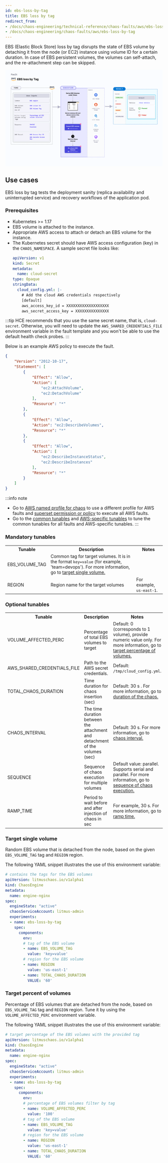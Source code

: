 ```yaml
---
id: ebs-loss-by-tag
title: EBS loss by tag
redirect_from:
- /docs/chaos-engineering/technical-reference/chaos-faults/aws/ebs-loss-by-tag
- /docs/chaos-engineering/chaos-faults/aws/ebs-loss-by-tag
---
```


EBS (Elastic Block Store) loss by tag disrupts the state of EBS volume by detaching it from the node (or EC2) instance using volume ID for a certain duration. In case of EBS persistent volumes, the volumes can self-attach, and the re-attachment step can be skipped.


![EBS Loss By Tag](./static/images/ebs-loss-by-tag.png)

## Use cases
EBS loss by tag tests the deployment sanity (replica availability and uninterrupted service) and recovery workflows of the application pod.

### Prerequisites
- Kubernetes >= 1.17
- EBS volume is attached to the instance.
- Appropriate AWS access to attach or detach an EBS volume for the instance. 
- The Kubernetes secret should have AWS access configuration (key) in the `CHAOS_NAMESPACE`. A sample secret file looks like:
  ```yaml
  apiVersion: v1
  kind: Secret
  metadata:
    name: cloud-secret
  type: Opaque
  stringData:
    cloud_config.yml: |-
      # Add the cloud AWS credentials respectively
      [default]
      aws_access_key_id = XXXXXXXXXXXXXXXXXXX
      aws_secret_access_key = XXXXXXXXXXXXXXX
  ```

:::tip
HCE recommends that you use the same secret name, that is, `cloud-secret`. Otherwise, you will need to update the `AWS_SHARED_CREDENTIALS_FILE` environment variable in the fault template and you won't be able to use the default health check probes. 
:::

Below is an example AWS policy to execute the fault.

```json
{
    "Version": "2012-10-17",
    "Statement": [
        {
            "Effect": "Allow",
            "Action": [
                "ec2:AttachVolume",
                "ec2:DetachVolume"
            ],
            "Resource": "*"
        },
        {
            "Effect": "Allow",
            "Action": "ec2:DescribeVolumes",
            "Resource": "*"
        },
        {
            "Effect": "Allow",
            "Action": [
                "ec2:DescribeInstanceStatus",
                "ec2:DescribeInstances"
            ],
            "Resource": "*"
        }
    ]
}
```

:::info note
- Go to [AWS named profile for chaos](/docs/chaos-engineering/use-harness-ce/chaos-faults/aws/security-configurations/aws-switch-profile) to use a different profile for AWS faults and [superset permission or policy](/docs/chaos-engineering/use-harness-ce/chaos-faults/aws/security-configurations/policy-for-all-aws-faults) to execute all AWS faults.
- Go to the [common tunables](/docs/chaos-engineering/use-harness-ce/chaos-faults/common-tunables-for-all-faults) and [AWS-specific tunables](/docs/chaos-engineering/use-harness-ce/chaos-faults/aws/aws-fault-tunables) to tune the common tunables for all faults and AWS-specific tunables.
:::

### Mandatory tunables

   <table>
      <tr>
        <th> Tunable </th>
        <th> Description </th>
        <th> Notes </th>
      </tr>
      <tr>
        <td> EBS_VOLUME_TAG </td>
        <td> Common tag for target volumes. It is in the format <code>key=value</code> (for example, 'team=devops'). For more information, go to <a href="#target-single-volume"> target single volume.</a></td>
        <td> </td>
      </tr>
      <tr>
        <td> REGION </td>
        <td> Region name for the target volumes</td>
        <td> For example, <code>us-east-1</code>. </td>
      </tr>
    </table>

### Optional tunables
  <table>
      <tr>
        <th> Tunable </th>
        <th> Description </th>
        <th> Notes </th>
      </tr>
       <tr>
        <td> VOLUME_AFFECTED_PERC </td>
        <td> Percentage of total EBS volumes to target </td>
        <td> Default: 0 (corresponds to 1 volume), provide numeric value only. For more information, go to <a href="#target-percent-of-volumes"> target percentage of volumes.</a></td>
      </tr>
      <tr>
            <td> AWS_SHARED_CREDENTIALS_FILE </td>
            <td> Path to the AWS secret credentials. </td>
            <td> Default: <code>/tmp/cloud_config.yml</code>. </td>
        </tr>
      <tr>
        <td> TOTAL_CHAOS_DURATION </td>
        <td> Time duration for chaos insertion (sec) </td>
        <td> Default: 30 s . For more information, go to <a href="/docs/chaos-engineering/use-harness-ce/chaos-faults/common-tunables-for-all-faults#duration-of-the-chaos"> duration of the chaos. </a></td>
      </tr>
      <tr>
        <td> CHAOS_INTERVAL </td>
        <td> The time duration between the attachment and detachment of the volumes (sec) </td>
        <td> Default: 30 s. For more information, go to <a href="/docs/chaos-engineering/use-harness-ce/chaos-faults/common-tunables-for-all-faults#chaos-interval"> chaos interval.</a></td>
      </tr>
      <tr>
        <td> SEQUENCE </td>
        <td> Sequence of chaos execution for multiple volumes</td>
        <td> Default value: parallel. Supports serial and parallel. For more information, go to <a href="/docs/chaos-engineering/use-harness-ce/chaos-faults/common-tunables-for-all-faults#sequence-of-chaos-execution"> sequence of chaos execution.</a></td>
      </tr>
      <tr>
        <td> RAMP_TIME </td>
        <td> Period to wait before and after injection of chaos in sec </td>
        <td> For example, 30 s. For more information, go to <a href="/docs/chaos-engineering/use-harness-ce/chaos-faults/common-tunables-for-all-faults#ramp-time"> ramp time. </a></td>
      </tr>
    </table>

### Target single volume

Random EBS volume that is detached from the node, based on the given `EBS_VOLUME_TAG` tag and `REGION` region.

The following YAML snippet illustrates the use of this environment variable:

[embedmd]:# (./static/manifests/ebs-loss-by-tag/ebs-volume-tag.yaml yaml)
```yaml
# contains the tags for the EBS volumes 
apiVersion: litmuschaos.io/v1alpha1
kind: ChaosEngine
metadata:
  name: engine-nginx
spec:
  engineState: "active"
  chaosServiceAccount: litmus-admin
  experiments:
  - name: ebs-loss-by-tag
    spec:
      components:
        env:
        # tag of the EBS volume
        - name: EBS_VOLUME_TAG
          value: 'key=value'
        # region for the EBS volume
        - name: REGION
          value: 'us-east-1'
        - name: TOTAL_CHAOS_DURATION
          VALUE: '60'
```

### Target percent of volumes

Percentage of EBS volumes that are detached from the node, based on `EBS_VOLUME_TAG` tag and `REGION` region. Tune it by using the `VOLUME_AFFECTED_PERC` environment variable.

The following YAML snippet illustrates the use of this environment variable:

[embedmd]:# (./static/manifests/ebs-loss-by-tag/volume-affected-percentage.yaml yaml)
```yaml
# target percentage of the EBS volumes with the provided tag
apiVersion: litmuschaos.io/v1alpha1
kind: ChaosEngine
metadata:
  name: engine-nginx
spec:
  engineState: "active"
  chaosServiceAccount: litmus-admin
  experiments:
  - name: ebs-loss-by-tag
    spec:
      components:
        env:
        # percentage of EBS volumes filter by tag
        - name: VOLUME_AFFECTED_PERC
          value: '100'
        # tag of the EBS volume
        - name: EBS_VOLUME_TAG
          value: 'key=value'
        # region for the EBS volume
        - name: REGION
          value: 'us-east-1'
        - name: TOTAL_CHAOS_DURATION
          VALUE: '60'
```

